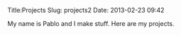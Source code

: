 Title:Projects
Slug: projects2
Date: 2013-02-23 09:42

My name is Pablo and I make stuff. 
Here are my projects.
